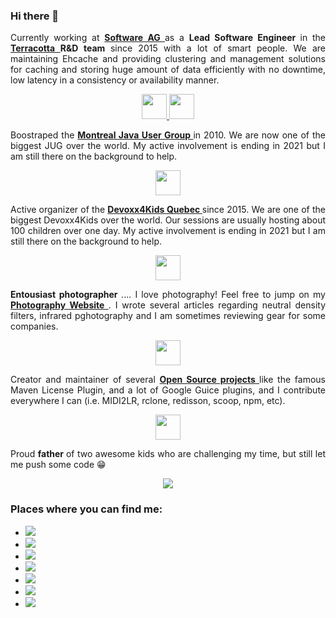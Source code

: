 <h3 style="text-align: justify;">
	Hi there&nbsp;👋
</h3>
<p style="text-align: justify;">
	Currently working at
	<strong>
		<a href="https://github.com/SoftwareAG" target="_blank" rel="noopener">
			 Software AG
		</a>
	</strong>
	 as a
	<strong>
		 Lead Software Engineer
	</strong>
	 in the
	<strong>
		<a href="https://github.com/Terracotta-OSS" target="_blank" rel="noopener">
			 Terracotta
		</a>
		 R&amp;D team
	</strong>
	 since 2015 with a lot of smart people. We are maintaining Ehcache and providing clustering and management solutions for caching and storing huge amount of data efficiently with no downtime, low latency in a consistency or availability manner.
</p>
<p style="text-align: center;">
	<a href="https://github.com/SoftwareAG" target="_blank" rel="noopener">
		<img src="https://www.softwareag.com/content/dam/softwareag/global/image/logos/sag/software-ag-logo-core-dark-opt.svg" height="40px" />
	</a>
	<a href="https://github.com/Terracotta-OSS" target="_blank" rel="noopener">
		<img src="https://www.terracotta.org/images/Terracotta_Logo_sm.png" height="40px" />
	</a>
</p>
<p style="text-align: justify;">
	Boostraped the
	<strong>
		<a href="https://www.montreal-jug.org/" target="_blank" rel="nofollow noopener">
			 Montreal Java User Group
		</a>
	</strong>
	 in 2010. We are now one of the biggest JUG over the world. My active involvement is ending in 2021 but I am still there on the background to help.
</p>
<p style="text-align: center;">
	<a href="https://www.montreal-jug.org/" target="_blank" rel="nofollow noopener">
		<img src="https://www.montreal-jug.org/images/logo.png" height="40px" />
	</a>
</p>
<p style="text-align: justify;">
	Active organizer of the
	<strong>
		<a href="http://www.devoxx4kids.org/quebec/" target="_blank" rel="nofollow noopener">
			 Devoxx4Kids Quebec
		</a>
	</strong>
	 since 2015. We are one of the biggest Devoxx4Kids over the world. Our sessions are usually hosting about 100 children over one day. My active involvement is ending in 2021 but I am still there on the background to help.
</p>
<p style="text-align: center;">
	<a href="http://www.devoxx4kids.org/quebec/" target="_blank" rel="noopener noreferrer">
		<img src="http://www.devoxx4kids.org/quebec/wp-content/uploads/sites/12/2014/06/D4K_QUEBEC_1000px.png" height="40px" />
	</a>
</p>
<p style="text-align: justify;">
	<strong>
		 Entousiast photographer
	</strong>
	 .... I love photography! Feel free to jump on my
	<strong>
		<a href="https://www.mathieu.photography/" target="_blank" rel="nofollow noopener">
			 Photography Website
		</a>
	</strong>
	 . I wrote several articles regarding neutral density filters, infrared pghotography and I am sometimes reviewing gear for some companies.
</p>
<p style="text-align: center;">
	<a href="https://www.mathieu.photography/" target="_blank" rel="noopener noreferrer">
		<img src="https://photos.smugmug.com/Portfolio/i-rGb8mFx/8/712ba7bf/4K/_DSC5292-HDR-Pano.jpg" height="40px" />
	</a>
</p>
<p style="text-align: justify;">
	Creator and maintainer of several
	<strong>
		<a href="https://code.mathieu.photography/" target="_blank" rel="nofollow noopener">
			 Open Source projects
		</a>
	</strong>
	 like the famous Maven License Plugin, and a lot of Google Guice plugins, and I contribute everywhere I can (i.e. MIDI2LR, rclone, redisson, scoop, npm, etc).
</p>
<p style="text-align: center;">
	<a href="https://avatars.githubusercontent.com/u/4968812?s=200&amp;v=4" target="_blank" rel="noopener noreferrer">
		<img src="https://avatars.githubusercontent.com/u/4968812?s=200&amp;v=4" height="40px" />
	</a>
</p>
<p style="text-align: justify;">
	Proud
	<strong>
		 father
	</strong>
	 of two awesome kids who are challenging my time, but still let me push some code&nbsp;😁
</p>
<p style="text-align: center;">
	<a href="https://github.com/mathieucarbou/" target="_blank" rel="noopener">
		<img src="https://github-readme-stats.vercel.app/api?username=mathieucarbou&amp;show_icons=true&amp;theme=graywhite&amp;count_private=true&amp;include_all_commits=true" />
	</a>
</p>
<h3 style="text-align: justify;">
	Places where you can find me:
</h3>
<ul style="text-align: justify;">
	<li>
		<a href="https://github.com/mathieucarbou/" target="_blank" rel="noopener">
			<img src="https://img.shields.io/badge/github-mathieucarbou-211F1F?logo=github&amp;logoColor=white&amp;style=flat-square" />
		</a>
	</li>
	<li>
		<a href="https://www.linkedin.com/in/mathieucarbou/" target="_blank" rel="nofollow noopener">
			<img src="https://img.shields.io/badge/linkedin-mathieucarbou-0072B1?logo=linkedin&amp;style=flat-square" />
		</a>
	</li>
	<li>
		<a href="https://twitter.com/mathieucarbou" target="_blank" rel="nofollow noopener">
			<img src="https://img.shields.io/badge/twitter-mathieucarbou-4ea6e9?logo=linkedin&amp;style=flat-square" />
		</a>
	</li>
	<li>
		<a href="https://montrealjug.slack.com/" target="_blank" rel="nofollow noopener">
			<img src="https://img.shields.io/badge/slack-montrealjug-50154f?logo=slack&amp;style=flat-square" />
		</a>
	</li>
	<li>
		<a href="https://www.mathieu.photography/" target="_blank" rel="nofollow noopener">
			<img src="https://img.shields.io/badge/website-mathieu.photography-1BC?logo=react&amp;logoColor=white&amp;style=flat-square" />
		</a>
	</li>
	<li>
		<a href="https://blog.mathieu.photography/" target="_blank" rel="nofollow noopener">
			<img src="https://img.shields.io/badge/tumblr-blog.mathieu.photography-314d69?logo=tumblr&amp;logoColor=white&amp;style=flat-square" />
		</a>
	</li>
	<li>
		<a href="https://www.instagram.com/mathieucarbou/" target="_blank" rel="nofollow noopener">
			<img src="https://img.shields.io/badge/instagram-mathieucarbou-c7245e?logo=instagram&amp;style=flat-square" />
		</a>
	</li>
</ul>
